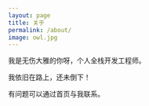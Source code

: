 ```yaml
---
layout: page
title: 关于
permalink: /about/
image: owl.jpg
---
```


我是无伤大雅的你呀，个人全栈开发工程师。

我依旧在路上，还未倒下！

有问题可以通过首页与我联系。